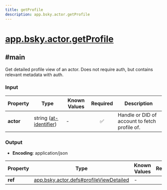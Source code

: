 ```yaml
---
title: getProfile
description: app.bsky.actor.getProfile
---
```


# [app.bsky.actor.getProfile](https://github.com/myConsciousness/atproto.dart/blob/main/lexicons/app/bsky/actor/getProfile.json)

## #main

Get detailed profile view of an actor. Does not require auth, but contains relevant metadata with auth.

### Input

| Property | Type | Known Values | Required | Description |
| --- | --- | --- | :---: | --- |
| **actor** | string ([at-identifier](https://atproto.com/specs/lexicon#at-identifier)) | - | ✅ | Handle or DID of account to fetch profile of. |

### Output

- **Encoding**: application/json

| Property | Type | Known Values | Required | Description |
| --- | --- | --- | :---: | --- |
| **ref** | [app.bsky.actor.defs#profileViewDetailed](../../../../lexicons/app/bsky/actor/defs.md#profileviewdetailed) | - | ✅ | - |
